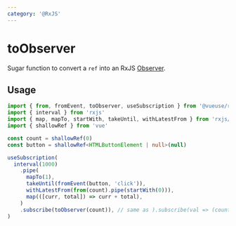 ```yaml
---
category: '@RxJS'
---
```


# toObserver

Sugar function to convert a `ref` into an RxJS [Observer](https://rxjs.dev/guide/observer).

## Usage

<!-- TODO: import rxjs error if enable twoslash -->

```ts no-twoslash
import { from, fromEvent, toObserver, useSubscription } from '@vueuse/rxjs'
import { interval } from 'rxjs'
import { map, mapTo, startWith, takeUntil, withLatestFrom } from 'rxjs/operators'
import { shallowRef } from 'vue'

const count = shallowRef(0)
const button = shallowRef<HTMLButtonElement | null>(null)

useSubscription(
  interval(1000)
    .pipe(
      mapTo(1),
      takeUntil(fromEvent(button, 'click')),
      withLatestFrom(from(count).pipe(startWith(0))),
      map(([curr, total]) => curr + total),
    )
    .subscribe(toObserver(count)), // same as ).subscribe(val => (count.value = val))
)
```
